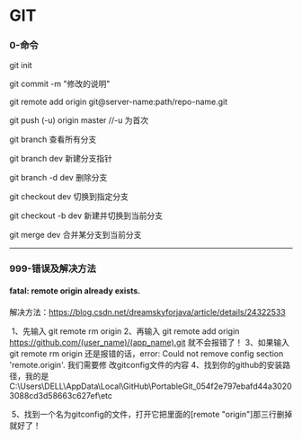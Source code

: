# GIT

### 0-命令

git init

git commit -m "修改的说明"

git remote add origin git@server-name:path/repo-name.git 

git push (-u) origin master		//-u 为首次

git branch 查看所有分支

git branch dev 新建分支指针

git branch -d dev  删除分支

git checkout dev 切换到指定分支

git checkout -b dev 新建并切换到当前分支

git merge dev 合并某分支到当前分支



----



### 999-错误及解决方法

#### fatal: remote origin already exists.

解决方法：https://blog.csdn.net/dreamskyforjava/article/details/24322533

​    1、先输入 git remote rm origin
    2、再输入 git remote add origin  https://github.com/(user_name)/(app_name).git 就不会报错了！
    3、如果输入 git remote rm origin 还是报错的话，error: Could not remove config section 'remote.origin'. 我们需要修             改gitconfig文件的内容
    4、找到你的github的安装路径，我的是                                       C:\Users\DELL\AppData\Local\GitHub\PortableGit_054f2e797ebafd44a30203088cd3d58663c627ef\etc            

​    5、找到一个名为gitconfig的文件，打开它把里面的[remote "origin"]那三行删掉就好了！

